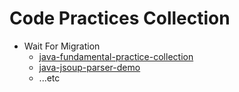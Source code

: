 # Code Practices Collection
- Wait For Migration
    - [java-fundamental-practice-collection](https://github.com/TLexYuW/java-fundamental-practice-collection)
    - [java-jsoup-parser-demo](https://github.com/TLexYuW/java-jsoup-parser-demo)
    - ...etc